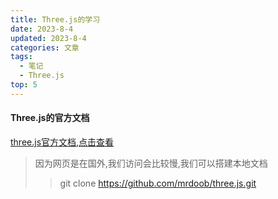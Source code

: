 ```yaml
---
title: Three.js的学习
date: 2023-8-4
updated: 2023-8-4
categories: 文章
tags:
  - 笔记
  - Three.js
top: 5
---
```


#### Three.js的官方文档

[three.js官方文档,点击查看](https://threejs.org/docs/index.html#manual/zh/introduction/Creating-a-scene)

>因为网页是在国外,我们访问会比较慢,我们可以搭建本地文档
> > git clone https://github.com/mrdoob/three.js.git
